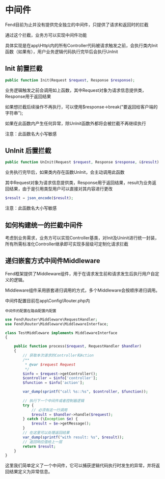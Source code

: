 # 中间件
Fend目前为止并没有提供完全独立的中间件，只提供了请求和返回时的拦截

通过这个拦截，业务方可以实现中间件功能 

具体实现是在app\Http\内的所有Controller代码被请求触发之前，会执行类内Init函数（如果有），用户业务逻辑代码执行完毕后会执行UnInit

## Init 前置拦截

```php
public function Init(Request $request, Response $response); 
```

业务逻辑触发之前会调用如上函数，其中Request对象为请求信息提供类，Response用于返回结果 

如果想拦截后续操作不再执行，可以使用$response->break("要返回给客户端的字符串");

如果在此函数内产生任何异常，除UnInit函数外都将会被拦截不再继续执行  

注意：此函数名大小写敏感 


## UnInit 后置拦截 
```php
public function UnInit(Request $request, Response $response, &$result) 
```
业务执行完毕后，如果类内存在函数UnInit，会主动调用此函数 

其中Request对象为请求信息提供类，Response用于返回结果，result为业务返回结果，由于是引用类型用户可以直接对其内容进行更改 

```php
$result = json_encode($result);
```
注意：此函数名大小写敏感 

## 如何构建统一的拦截中间件
考虑到业务需求，业务方可以实现Controller基类，对Init及Uninit进行统一封装，所有所需标准化Controller继承即可实现多层级可定制化请求拦截

## 递归嵌套方式中间件Middleware

Fend框架提供了Middleware组件，用于在请求发生前和请求发生后执行用户自定义的逻辑。

Middleware组件采用嵌套递归调用的方式，多个Middleware会按顺序递归调用。

中间件配置目前在app\Config\Router.php内

`中间件的配置在路由配置内配置`

```php
use Fend\Router\Middleware\RequestHandler;
use Fend\Router\Middleware\MiddlewareInterface;

class TestMiddleware implements MiddlewareInterface
{

    public function process($request, RequestHandler $handler)
    {
        // 获取本次请求的Controller和Action
        /**
         * @var $request Request
         */
        $info = $request->getController();
        $controller = $info['controller'];
        $function = $info['action'];

        var_dump(sprintf("call %s::%s", $controller, $function));
        
        // 执行下一个中间件或者控制器逻辑
        try {
            // 必须有这一行调用
            $result = $handler->handle($request);
        } catch (\Exception $e) {
            $result = $e->getMessage();
        }
        // 在这里可以处理返回结果
        var_dump(sprintf("with result: %s", $result));
        // 返回响应值给上一层
        return $result;
    }
}

```

这里我们简单定义了一个中间件，它可以捕获逻辑代码执行时发生的异常，并将返回结果定义为异常信息。

